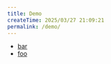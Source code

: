 ```yaml
---
title: Demo
createTime: 2025/03/27 21:09:21
permalink: /demo/
---
```


- [bar](./bar.md)
- [foo](./foo.md)
